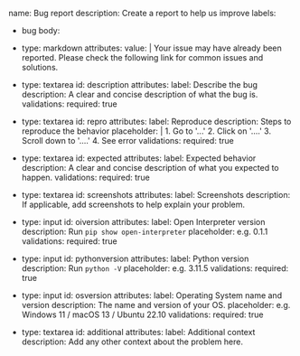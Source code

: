 name: Bug report
description: Create a report to help us improve
labels:
  - bug
body:
  - type: markdown
    attributes:
      value: |
        Your issue may have already been reported. Please check the following link for common issues and solutions.

  - type: textarea
    id: description
    attributes:
      label: Describe the bug
      description: A clear and concise description of what the bug is.
    validations:
      required: true
  - type: textarea
    id: repro
    attributes:
      label: Reproduce
      description: Steps to reproduce the behavior
      placeholder: |
        1. Go to '...'
        2. Click on '....'
        3. Scroll down to '....'
        4. See error
    validations:
      required: true
  - type: textarea
    id: expected
    attributes:
      label: Expected behavior
      description: A clear and concise description of what you expected to happen.
    validations:
      required: true
  - type: textarea
    id: screenshots
    attributes:
      label: Screenshots
      description: If applicable, add screenshots to help explain your problem.
  - type: input
    id: oiversion
    attributes:
      label: Open Interpreter version
      description: Run `pip show open-interpreter`
      placeholder: e.g. 0.1.1
    validations:
      required: true
  - type: input
    id: pythonversion
    attributes:
      label: Python version
      description: Run `python -V`
      placeholder: e.g. 3.11.5
    validations:
      required: true
  - type: input
    id: osversion
    attributes:
      label: Operating System name and version
      description: The name and version of your OS.
      placeholder: e.g. Windows 11 / macOS 13 / Ubuntu 22.10
    validations:
      required: true
  - type: textarea
    id: additional
    attributes:
      label: Additional context
      description: Add any other context about the problem here.
